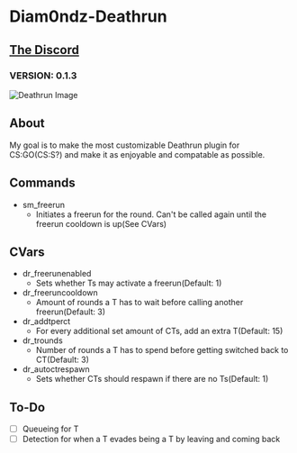 # Diam0ndz-Deathrun
## [The Discord](https://discord.gg/Cvy2qGe)
### VERSION: 0.1.3
![Deathrun Image](https://i.imgur.com/2BfQdUA.png)

## About
My goal is to make the most customizable Deathrun plugin for CS:GO(CS:S?) and make it as enjoyable and compatable as possible.
## Commands
- sm_freerun
  - Initiates a freerun for the round. Can't be called again until the freerun cooldown is up(See CVars)
## CVars
- dr_freerunenabled
  - Sets whether Ts may activate a freerun(Default: 1)
- dr_freeruncooldown
  - Amount of rounds a T has to wait before calling another freerun(Default: 3)
- dr_addtperct
  - For every additional set amount of CTs, add an extra T(Default: 15)
- dr_trounds
  - Number of rounds a T has to spend before getting switched back to CT(Default: 3)
- dr_autoctrespawn
  - Sets whether CTs should respawn if there are no Ts(Default: 1)
## To-Do
- [ ] Queueing for T
- [ ] Detection for when a T evades being a T by leaving and coming back
